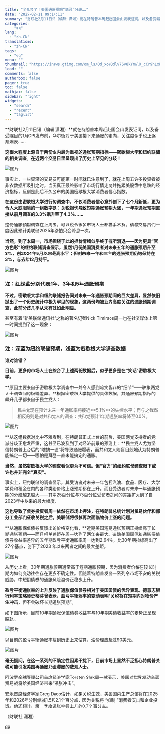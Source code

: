 ```yaml
---
title: "全乱套了！美国通胀预期“诡异”分歧……"
date: "2025-02-11 09:14:11"
summary: "财联社2月11日讯（编辑 潇湘）就在特朗普本周赶赴国会山发表证词，以及备受瞩目的1月CPI发布前，华..."
categories:
  - "qq"
lang:
  - "zh-CN"
translations:
  - "zh-CN"
tags:
  - "qq"
menu: ""
thumbnail: "https://inews.gtimg.com/om_ls/Od_xoVQdlv7Sv8kYmwlX_cCr9hLxP8EirKpattuOCwOIwAA_640360/0"
lead: ""
comments: false
authorbox: false
pager: true
toc: false
mathjax: false
sidebar: "right"
widgets:
  - "search"
  - "recent"
  - "taglist"
---
```


**财联社2月11日讯（编辑 潇湘）**就在特朗普本周赶赴国会山发表证词，以及备受瞩目的1月CPI发布前，华尔街对于美国接下来通胀的走向，关注度似乎也正逐渐爆表……

**这很大程度上源自于两份业内最为重视的通胀预期指标——密歇根大学和纽约联储的相关调查，在近两个交易日里呈现出了历史上罕见的分歧！**

![图片](https://inews.gtimg.com/om_bt/Oa9eAfFTOLT8BRSS7pWNe6psnc0sIOiFwCDJ2G7FWep_cAA/641)

事实上，一些资深的交易员可能第一时间就已注意到了，就在上周五许多投资者被非农数据所吸引之时，当天真正最终影响了市场行情走向并拖累美股盘中急跌的经济指标，反倒是此后不久公布的美国密歇根大学消费者信心指数。

**在这份由密歇根大学进行的调查中，不仅消费者信心意外创下了七个月新低，更为令人大跌眼镜的一组数字是：关税担忧导致短期通胀预期大涨，一年期通胀预期直接从前月调查的3.3%飙升至了4.3%……**

这份通胀预期调查在上周五，可以说令很多市场人士都措手不及，债券交易员们一度因此预计美联储2025年恐怕只会降息一次。

**当然，到了本周一，市场围绕于此的担忧情绪似乎终于有所消退——因为更具“官方色彩”的纽约联储调查显示，虽然1月份美国消费者对未来五年的通胀预期升至3%，创2024年5月以来最高水平；但对未来一年和三年的通胀预期仍均保持在3%，与去年12月持平。**

![图片](https://inews.gtimg.com/om_bt/O9bO8_5JAmzi1glgQQZD1ShVatzfREu2SsgV3u24GSjjMAA/641)

### 注：红绿蓝分别代表1年、3年和5年通胀预期

**不过，密歇根大学和纽约联储报告间对未来一年通胀预期间的巨大差异，显然依旧抛出了一个历史统计中极为罕见的现象，这两份均被业内高度关注的通胀预期调查，此前分歧几乎从未有过如此明显。**

甚至有着“新美联储通讯社”之称的著名记者Nick Timiraos周一也在社交媒体上第一时间提到了这一现象：

![图片](https://inews.gtimg.com/om_bt/O6cQWZpnbaMSeQleXO9lNJGGsm7Mj7PDuDs-X0PPjNL54AA/641)

### 注：深蓝为纽约联储预期，浅蓝为密歇根大学调查数据

**谁对谁错？**

**目前，更多的市场人士在综合了上述两份数据后，似乎更多是在“笑话”密歇根大学。**

**原因主要来自于密歇根大学调查中一处令人感到啼笑皆非的“细节”——驴象两党人士调查间的极端差异。**根据密歇根大学提供的具体数据，其通胀预期指标的飙升几乎都来自于民主党人：

> 民主党现在预计未来一年通胀率将接近**5.1%**的失控水平；而与之截然相反的则是对共和党人的调查：共和党预计1年期通胀率将降至0.0%。

![图片](https://inews.gtimg.com/om_bt/OtvwhgkY0yyEyCqIOh2osxQO1RyTpxEAzgnye6blGbeUcAA/641)

**从这组数据对比中不难看到，在特朗普正式上台的前后，美国两党支持者的党派分歧正愈发严重，这甚至已波及到了对经济前景的预测上：**民主党人尤为坚信特朗普上台后的“瞎搞一通”将导致通胀爆表，而共和党人则盲目般地认为特朗普能搞定一切——哪怕是拜登一直未能搞定的通胀。

**当然，虽然密歇根大学的调查看似更为不可信。但“官方”的纽约联储调查眼下或许也并非完全“真实”。**

事实上，纽约联储的调查显示，其受访者对未来一年包括汽油、食品、医疗、大学学费和租金在内的各种类别价格上涨预期都在上升。而且受访者对未来一年通胀预期的分歧越来越大——其中25百分位与75百分位受访者之间的差距扩大到了自2023年中以来的最大幅度。

**这也导致了债券投资者周一依然在市场上押注，在特朗普总统计划对贸易伙伴和部分工业部门征收关税之后，美联储将很快再次面临物价上涨的问题。**

**从通胀保值债券反馈出的价格变化看，**近期美国短期通胀预期正持续高于长期通胀预期——而且相关差距在周一达到了两年来最大。追踪美国国债和通胀保值债券收益率差异的五年期盈亏平衡通胀率周一达到2.64%，比30年期指标高出了27个基点，创下了2023 年以来两者之间的最大差距。

![图片](https://inews.gtimg.com/om_bt/O381DwocmMw4hkDqXBQQa8rCb-j6n9hRmKvt2Wye9mwJIAA/641)

从历史上看，30年期通胀预期通常高于短期通胀预期，因为消费者价格在较长时期内如何变动往往存在更多不确定性。但随着特朗普发出一系列令市场不安的关税威胁，中短期债券的通胀风险溢价正稳步上升。

**盈亏平衡通胀率的上升反映了通胀保值债券相对于美国国债的优异表现。德意志银行利率策略师史蒂芬曾表示，盈亏平衡胀率的变动表明“关税将在短期内对物价产生冲击**，但不会破坏长期通胀预期”。

如下图所示，目前10年期通胀保值债券收益率与10年期美债收益率的走势正呈现脱轨。

![图片](https://inews.gtimg.com/om_bt/OfzxfXGE-g9hh7ioY28gkYG6BZrtK6xuTf4-Ou8ADFs-gAA/641)

以目前的盈亏平衡通胀率放到历史上来估算，油价理应超过90美元。

![图片](https://inews.gtimg.com/om_bt/OROXgjrwHrP3WNrTCnMp4DNaQC81fs1bbD7_bgTsdW4h0AA/641)

**毫无疑问，在这一系列的不确定性因素干扰下，目前市场上显然不乏担心特朗普关税可能引发美国再通胀乃至滞胀的悲观人士。**

阿波罗全球管理公司首席经济学家Torsten Sløk周一就表示，美国对世界发动全面贸易战将给美国经济带来“滞胀冲击”。

安永首席经济学家Greg Daco估计，如果关税生效，美国国内生产总值将在2025年和2026年分别缩减1.5和2.1个百分点，因为关税将 “抑制 ”消费者支出和企业投资。他还预计，第一季度通胀率将上升约0.7个百分点。

（财联社 潇湘）

[qq](https://new.qq.com/rain/a/20250211A01TV500)
